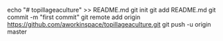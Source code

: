echo "# topillageaculture" >> README.md
git init
git add README.md
git commit -m "first commit"
git remote add origin https://github.com/aworkinspace/topillageaculture.git
git push -u origin master
